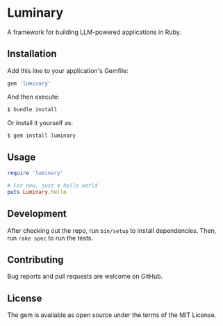 # Luminary

A framework for building LLM-powered applications in Ruby.

## Installation

Add this line to your application's Gemfile:

```ruby
gem 'luminary'
```

And then execute:
```bash
$ bundle install
```

Or install it yourself as:
```bash
$ gem install luminary
```

## Usage

```ruby
require 'luminary'

# For now, just a hello world
puts Luminary.hello
```

## Development

After checking out the repo, run `bin/setup` to install dependencies. Then, run `rake spec` to run the tests.

## Contributing

Bug reports and pull requests are welcome on GitHub.

## License

The gem is available as open source under the terms of the MIT License. 